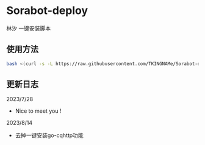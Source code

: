 # Sorabot-deploy
林汐 一键安装脚本

## 使用方法
```bash
bash <(curl -s -L https://raw.githubusercontent.com/TKINGNAMe/Sorabot-deploy/master/install.sh)
```

## 更新日志
2023/7/28
* Nice to meet you !

2023/8/14
* 去掉一键安装go-cqhttp功能